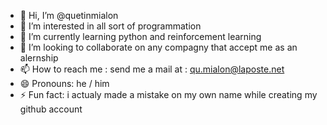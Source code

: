 - 👋 Hi, I’m @quetinmialon
- 👀 I’m interested in all sort of programmation 
- 🌱 I’m currently learning python and reinforcement learning
- 💞️ I’m looking to collaborate on any compagny that accept me as an alernship
- 📫 How to reach me : send me a mail at : qu.mialon@laposte.net 
- 😄 Pronouns: he / him
- ⚡ Fun fact: i actualy made a mistake on my own name while creating my github account

<!---
quetinmialon/quetinmialon is a ✨ special ✨ repository because its `README.md` (this file) appears on your GitHub profile.
You can click the Preview link to take a look at your changes.
--->
